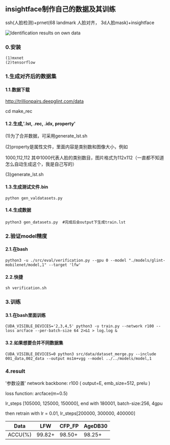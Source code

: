 ## insightface制作自己的数据及其训练 ##

ssh(人脸检测)+prnet(68 landmark 人脸对齐， 3d人脸mask)+insightface

![Identification results on own data](https://github.com/bleakie/MaskInsightface/blob/master/images/Akbar_Al_Baker_0001.jpg)

### 0.安装

```
(1)mxnet
(2)tensorflow
```

### 1.生成对齐后的数据集

#### 1.1.数据下载

http://trillionpairs.deepglint.com/data

cd make_rec

#### 1.2.生成,'.lst, .rec, .idx, property'

(1)为了合并数据，可采用generate_lst.sh

(2)property是属性文件，里面内容是类别数和图像大小，例如

1000,112,112 其中1000代表人脸的类别数目，图片格式为112x112（一直都不知道怎么自动生成这个，我是自己写的）

(3)generate_lst.sh

#### 1.3.生成测试文件.bin

```
python gen_valdatasets.py
```

#### 1.4.生成数据

```
python3 gen_datasets.py  #完成后会output下生成train.lst
```
### 2.验证model精度

#### 2.1.在bash

```
python3 -u ./src/eval/verification.py --gpu 0 --model "./models/glint-mobilenet/model,1" --target 'lfw'
```

#### 2.2.快捷

```
sh verification.sh
```

### 3.训练

#### 3.1.在bash里面训练

```
CUDA_VISIBLE_DEVICES='2,3,4,5' python3 -u train.py --network r100 --loss arcface --per-batch-size 64 2>&1 > log.log &
```

#### 3.2.如果想要合并不同数据集

```
CUDA_VISIBLE_DEVICES=0 python3 src/data/dataset_merge.py --include 001_data,002_data --output ms1m+vgg --model ../../models/model,1
```

### 4.result
'参数设置'
network backbone: r100 ( output=E, emb_size=512, prelu )

loss function: arcface(m=0.5)

lr_steps [105000, 125000, 150000], end with 180001, batch-size:256, 4gpu

then retrain with lr = 0.01, lr_steps[200000, 300000, 400000]


|  Data    |      LFW   |    CFP_FP    |  AgeDB30  |
| -------- | -----------|--------------|---------- |
|  ACCU(%) |    99.82+  |    98.50+    |  98.25+   |

